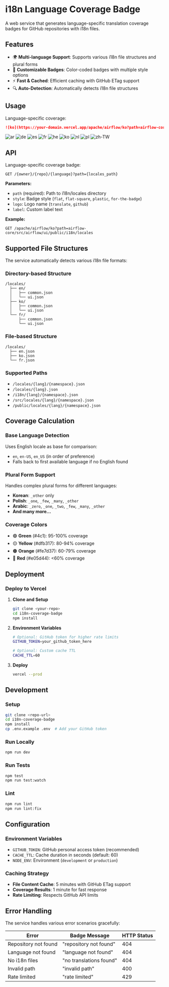 # i18n Language Coverage Badge

A web service that generates language-specific translation coverage badges for GitHub repositories with i18n files.

## Features

- 🌍 **Multi-language Support**: Supports various i18n file structures and plural forms
- 🎨 **Customizable Badges**: Color-coded badges with multiple style options
- ⚡ **Fast & Cached**: Efficient caching with GitHub ETag support
- 🔍 **Auto-Detection**: Automatically detects i18n file structures

## Usage

Language-specific coverage:
```markdown
![ko](https://your-domain.vercel.app/apache/airflow/ko?path=airflow-core/src/airflow/ui/public/i18n/locales)
```
![ar](https://translation-badge.vercel.app/apache/airflow/ar?path=airflow-core/src/airflow/ui/public/i18n/locales)
![de](https://translation-badge.vercel.app/apache/airflow/de?path=airflow-core/src/airflow/ui/public/i18n/locales)
![es](https://translation-badge.vercel.app/apache/airflow/es?path=airflow-core/src/airflow/ui/public/i18n/locales)
![fr](https://translation-badge.vercel.app/apache/airflow/fr?path=airflow-core/src/airflow/ui/public/i18n/locales)
![he](https://translation-badge.vercel.app/apache/airflow/he?path=airflow-core/src/airflow/ui/public/i18n/locales)
![ko](https://translation-badge.vercel.app/apache/airflow/ko?path=airflow-core/src/airflow/ui/public/i18n/locales)
![nl](https://translation-badge.vercel.app/apache/airflow/nl?path=airflow-core/src/airflow/ui/public/i18n/locales)
![pl](https://translation-badge.vercel.app/apache/airflow/pl?path=airflow-core/src/airflow/ui/public/i18n/locales)
![zh-TW](https://translation-badge.vercel.app/apache/airflow/zh-TW?path=airflow-core/src/airflow/ui/public/i18n/locales)


## API

Language-specific coverage badge:
```
GET /{owner}/{repo}/{language}?path={locales_path}
```

**Parameters:**
- `path` (required): Path to i18n/locales directory
- `style`: Badge style (`flat`, `flat-square`, `plastic`, `for-the-badge`)
- `logo`: Logo name (`translate`, `github`)
- `label`: Custom label text

**Example:**
```
GET /apache/airflow/ko?path=airflow-core/src/airflow/ui/public/i18n/locales
```

## Supported File Structures

The service automatically detects various i18n file formats:

### Directory-based Structure
```
/locales/
  ├── en/
  │   ├── common.json
  │   └── ui.json
  ├── ko/
  │   ├── common.json
  │   └── ui.json
  └── fr/
      ├── common.json
      └── ui.json
```

### File-based Structure  
```
/locales/
  ├── en.json
  ├── ko.json
  └── fr.json
```

### Supported Paths
- `/locales/{lang}/{namespace}.json`
- `/locales/{lang}.json`
- `/i18n/{lang}/{namespace}.json`
- `/src/locales/{lang}/{namespace}.json`
- `/public/locales/{lang}/{namespace}.json`

## Coverage Calculation

### Base Language Detection
Uses English locale as base for comparison:
- `en`, `en-US`, `en_US` (in order of preference)
- Falls back to first available language if no English found

### Plural Form Support  
Handles complex plural forms for different languages:
- **Korean**: `_other` only
- **Polish**: `_one`, `_few`, `_many`, `_other`
- **Arabic**: `_zero`, `_one`, `_two`, `_few`, `_many`, `_other`
- **And many more...**

### Coverage Colors
- 🟢 **Green** (#4c1): 95-100% coverage
- 🟡 **Yellow** (#dfb317): 80-94% coverage  
- 🟠 **Orange** (#fe7d37): 60-79% coverage
- 🔴 **Red** (#e05d44): <60% coverage

## Deployment

### Deploy to Vercel

1. **Clone and Setup**
   ```bash
   git clone <your-repo>
   cd i18n-coverage-badge
   npm install
   ```

2. **Environment Variables**
   ```bash
   # Optional: GitHub token for higher rate limits
   GITHUB_TOKEN=your_github_token_here
   
   # Optional: Custom cache TTL
   CACHE_TTL=60
   ```

3. **Deploy**
   ```bash
   vercel --prod
   ```


## Development

### Setup
```bash
git clone <repo-url>
cd i18n-coverage-badge
npm install
cp .env.example .env  # Add your GitHub token
```

### Run Locally
```bash
npm run dev
```

### Run Tests
```bash
npm test
npm run test:watch
```

### Lint
```bash
npm run lint
npm run lint:fix
```

## Configuration

### Environment Variables
- `GITHUB_TOKEN`: GitHub personal access token (recommended)
- `CACHE_TTL`: Cache duration in seconds (default: 60)
- `NODE_ENV`: Environment (`development` or `production`)

### Caching Strategy
- **File Content Cache**: 5 minutes with GitHub ETag support
- **Coverage Results**: 1 minute for fast response
- **Rate Limiting**: Respects GitHub API limits

## Error Handling

The service handles various error scenarios gracefully:

| Error | Badge Message | HTTP Status |
|-------|---------------|-------------|
| Repository not found | "repository not found" | 404 |
| Language not found | "language not found" | 404 |
| No i18n files | "no translations found" | 404 |
| Invalid path | "invalid path" | 400 |
| Rate limited | "rate limited" | 429 |
